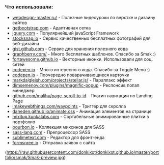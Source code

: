
<h3>Что использовали:</h3>

<ul>
	<li><a href="http://webdesign-master.ru/" target="_blank">webdesign-master.ru/</a> - Полезные видеоуроки по верстке и дизайну сайтов</li>
	<li><a href="http://getbootstrap.com" target="_blank">getbootstrap.com</a> - Адаптивная сетка</li>
	<li><a href="http://jquery.com" target="_blank">jquery.com</a> - Популярнейший javaScript Framework</li>
	<li><a href="http://stocksnap.io" target="_blank">stocksnap.io</a> - Сервис качественных бесплатных фотографий для веб-дизайна</li>
	<li><a href="http://gist.github.com/donkixot" target="_blank">gist.github.com</a> - Сервис для хранения полезного кода</li>
	<li><a href="http://www.graphberry.com/item/smak-one-page-web-template" target="_blank">graphberry.com/</a> - Много бесплатных шаблонов. Спасибо за Smak :)</li>
	<li><a href="http://fortawesome.github.io/Font-Awesome" target="_blank">fortawesome.github.io</a> - Векторные иконки. Использовали для соц. сетей</li>
	<li><a href="http://codepen.io/CreativeJuiz/pen/oCBxz" target="_blank">codepen.io</a> - Много интересного кода. Спасибо за Toggle Menu :)</li>
	<li><a href="http://codepen.io/donkixoton/pen/ZWyoLv" target="_blank">codepen.io</a> - Поочередно поварачивающиеся карточки</li>
	<li><a href="http://markdalgleish.com/projects/stellar.js/" target="_blank">markdalgleish.com/projects/stellar.js/</a> - Параллакс эффект</li>
	<li><a href="http://dimsemenov.com/plugins/magnific-popup" target="_blank">dimsemenov.com/plugins/magnific-popup</a> - Респонсив попап менеджер</li>
	<li><a href="http://github.com/malihu/page-scroll-to-id" target="_blank">github.com/malihu/page-scroll-to-id</a> - Плагин навигации по Landing Page</li>
	<li><a href="http://imakewebthings.com/waypoints" target="_blank">imakewebthings.com/waypoints</a> - Триггер для скролла</li>
	<li><a href="http://daneden.github.io/animate.css" target="_blank">daneden.github.io/animate.css</a> - Анимация элементов на странице</li>
	<li><a href="http://mixitup.kunkalabs.com" target="_blank">mixitup.kunkalabs.com</a> - Сортабельные анимированные плитки в портфолио</li>
	<li><a href="http://bourbon.io" target="_blank">bourbon.io</a> - Коллекция миксинов для SASS</li>
	<li><a href="http://sass-lang.com" target="_blank">sass-lang.com</a> - Препроцессор SASS</li>
	<li><a href="http://sublimetext.com" target="_blank">sublimetext.com</a> - Редактор для фронт-енда</li>
	<li><a href="http://formspree.io" target="_blank">formspree.io</a> - Отправка заявок с сайта</li>
</ul>

(https://raw.githubusercontent.com/donkixot/donkixot.github.io/master/portfolio/smak/Smak-preview.jpg)